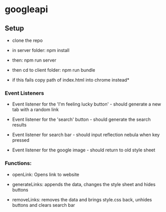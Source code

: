 # googleapi

## Setup
* clone the repo
* in server folder: 
    npm install

* then:
    npm run server

* then cd to client folder:
    npm run bundle
* if this fails copy path of index.html into chrome instead*

### Event Listeners

* Event listener for the 'I'm feeling lucky button' - should generate a new tab with a random link

* Event listener for the 'search' button - should generate the search results

* Event listener for search bar - should input reflection nebula when key pressed

* Event listener for the google image - should return to old style sheet

### Functions:

* openLink: Opens link to website

* generateLinks: appends the data, changes the style sheet and hides buttons

* removeLinks: removes the data and brings style.css back, unhides buttons and clears search bar








    
